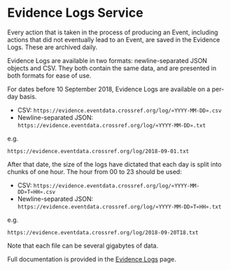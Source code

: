 # Evidence Logs Service

Every action that is taken in the process of producing an Event, including actions that did not eventually lead to an Event, are saved in the Evidence Logs. These are archived daily. 

Evidence Logs are available in two formats: newline-separated JSON objects and CSV. They both contain the same data, and are presented in both formats for ease of use. 

For dates before 10 September 2018, Evidence Logs are available on a per-day basis. 

  - CSV: `https://evidence.eventdata.crossref.org/log/«YYYY-MM-DD».csv`
  - Newline-separated JSON: `https://evidence.eventdata.crossref.org/log/«YYYY-MM-DD».txt`

e.g.

	https://evidence.eventdata.crossref.org/log/2018-09-01.txt

After that date, the size of the logs have dictated that each day is split into chunks of one hour. The hour from 00 to 23 should be used:

  - CSV: `https://evidence.eventdata.crossref.org/log/«YYYY-MM-DD»T«HH».csv`
  - Newline-separated JSON: `https://evidence.eventdata.crossref.org/log/«YYYY-MM-DD»T«HH».txt`

e.g. 

	https://evidence.eventdata.crossref.org/log/2018-09-20T18.txt

Note that each file can be several gigabytes of data.

Full documentation is provided in the [Evidence Logs](../data/evidence-logs) page.